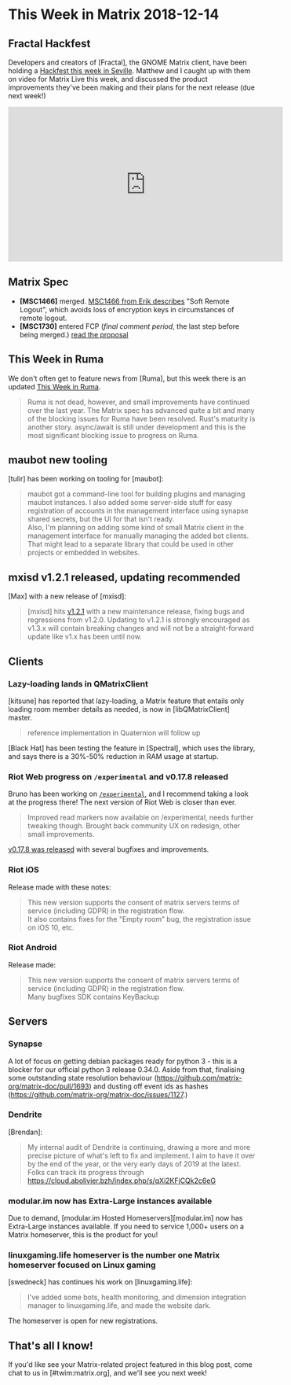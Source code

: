 # This Week in Matrix 2018-12-14

## Fractal Hackfest

Developers and creators of [Fractal], the GNOME Matrix client, have been holding a [Hackfest this week in Seville](https://wiki.gnome.org/Hackfests/FractalDecember2018). Matthew and I caught up with them on video for Matrix Live this week, and discussed the product improvements they've been making and their plans for the next release (due next week!)

<iframe width="560" height="315" src="https://www.youtube.com/embed/SgyLHi8zZXQ" frameborder="0" allow="accelerometer; autoplay; encrypted-media; gyroscope; picture-in-picture" allowfullscreen></iframe>

## Matrix Spec

* **[MSC1466]** merged. [MSC1466 from Erik describes](https://github.com/matrix-org/matrix-doc/blob/erikj/soft_logout/proposals/1466-soft-logout.md) "Soft Remote Logout", which avoids loss of encryption keys in circumstances of remote logout.
* **[MSC1730]** entered FCP (*final comment period*, the last step before being merged.) [read the proposal](https://github.com/matrix-org/matrix-doc/blob/rav/proposal/cs_api_in_login/proposals/1730-cs-api-in-login-response.md)

## This Week in Ruma

We don't often get to feature news from [Ruma], but this week there is an updated [This Week in Ruma](https://www.ruma.io/news/this-week-in-ruma-2018-12-09/).

> Ruma is not dead, however, and small improvements have continued over the last year. The Matrix spec has advanced quite a bit and many of the blocking issues for Ruma have been resolved. Rust's maturity is another story. async/await is still under development and this is the most significant blocking issue to progress on Ruma.

## maubot new tooling

[tulir] has been working on tooling for [maubot]:

> maubot got a command-line tool for building plugins and managing maubot instances. I also added some server-side stuff for easy registration of accounts in the management interface using synapse shared secrets, but the UI for that isn't ready.  
> Also, I'm planning on adding some kind of small Matrix client in the management interface for manually managing the added bot clients. That might lead to a separate library that could be used in other projects or embedded in websites.

## mxisd v1.2.1 released, updating recommended

[Max] with a new release of [mxisd]:

> [mxisd] hits [v1.2.1](https://github.com/kamax-matrix/mxisd/releases/tag/v1.2.1) with a new maintenance release, fixing bugs and regressions from v1.2.0. Updating to v1.2.1 is strongly encouraged as v1.3.x will contain breaking changes and will not be a straight-forward update like v1.x has been until now.

## Clients

### Lazy-loading lands in QMatrixClient

[kitsune] has reported that lazy-loading, a Matrix feature that entails only loading room member details as needed, is now in [libQMatrixClient] master.

> reference implementation in Quaternion will follow up

[Black Hat] has been testing the feature in [Spectral], which uses the library, and says there is a 30%-50% reduction in RAM usage at startup.

### Riot Web progress on `/experimental` and v0.17.8 released

Bruno has been working on [`/experimental`](https://riot.im/experimental), and I recommend taking a look at the progress there! The next version of Riot Web is closer than ever.

> Improved read markers now available on /experimental, needs further tweaking though. Brought back community UX on redesign, other small improvements.

[v0.17.8 was released](https://github.com/vector-im/riot-web/releases) with several bugfixes and improvements.

### Riot iOS

Release made with these notes:

> This new version supports the consent of matrix servers terms of service (including GDPR) in the registration flow.  
> It also contains fixes for the "Empty room" bug, the registration issue on iOS 10, etc.

### Riot Android

Release made:

> This new version supports the consent of matrix servers terms of service (including GDPR) in the registration flow.  
> Many bugfixes
> SDK contains KeyBackup

## Servers

### Synapse

A lot of focus on getting debian packages ready for python 3 - this is a blocker for our official python 3 release 0.34.0. Aside from that, finalising some outstanding state resolution behaviour (<https://github.com/matrix-org/matrix-doc/pull/1693>) and dusting off event ids as hashes (<https://github.com/matrix-org/matrix-doc/issues/1127>.)

### Dendrite

[Brendan]:

> My internal audit of Dendrite is continuing, drawing a more and more precise picture of what's left to fix and implement. I aim to have it over by the end of the year, or the very early days of 2019 at the latest. Folks can track its progress through <https://cloud.abolivier.bzh/index.php/s/qXi2KFjCQk2c6eG>

### modular.im now has **Extra-Large** instances available

Due to demand, [modular.im Hosted Homeservers][modular.im] now has Extra-Large instances available. If you need to service 1,000+ users on a Matrix homeserver, this is the product for you!

### linuxgaming.life homeserver is the number one Matrix homeserver focused on Linux gaming

[swedneck] has continues his work on [linuxgaming.life]:

> I've added some bots, health monitoring, and dimension integration manager to linuxgaming.life, and made the website dark.

The homeserver is open for new registrations.

## That's all I know!

If you'd like see your Matrix-related project featured in this blog post, come chat to us in [#twim:matrix.org], and we'll see you next week!